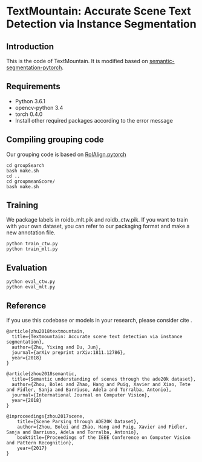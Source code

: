 # TextMountain: Accurate Scene Text Detection via Instance Segmentation

## Introduction
This is the code of TextMountain. It is modified based on [semantic-segmentation-pytorch](https://github.com/open-mmlab/mmdetection).

## Requirements
* Python 3.6.1
* opencv-python 3.4
* torch 0.4.0
* Install other required packages according to the error message

## Compiling grouping code
Our grouping code is based on [RoIAlign.pytorch](https://github.com/longcw/RoIAlign.pytorch)
```
cd groupSearch
bash make.sh
cd ..
cd groupmeanScore/
bash make.sh
```

## Training
We package labels in roidb_mlt.pik and roidb_ctw.pik. If you want to train with your own dataset, you can refer to our packaging format and make a new annotation file.
```
python train_ctw.py
python train_mlt.py
```

## Evaluation
```
python eval_ctw.py
python eval_mlt.py
```
## Reference

If you use this codebase or models in your research, please consider cite .

```
@article{zhu2018textmountain,
  title={Textmountain: Accurate scene text detection via instance segmentation},
  author={Zhu, Yixing and Du, Jun},
  journal={arXiv preprint arXiv:1811.12786},
  year={2018}
}

@article{zhou2018semantic,
  title={Semantic understanding of scenes through the ade20k dataset},
  author={Zhou, Bolei and Zhao, Hang and Puig, Xavier and Xiao, Tete and Fidler, Sanja and Barriuso, Adela and Torralba, Antonio},
  journal={International Journal on Computer Vision},
  year={2018}
}

@inproceedings{zhou2017scene,
    title={Scene Parsing through ADE20K Dataset},
    author={Zhou, Bolei and Zhao, Hang and Puig, Xavier and Fidler, Sanja and Barriuso, Adela and Torralba, Antonio},
    booktitle={Proceedings of the IEEE Conference on Computer Vision and Pattern Recognition},
    year={2017}
}
```

